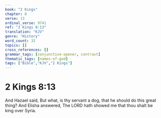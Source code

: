 ```yaml
---
book: "2 Kings"
chapter: 8
verse: 13
ordinal_verse: 9741
ref: "2 Kings 8:13"
translation: "KJV"
genre: "History"
word_count: 32
topics: []
cross_references: []
grammar_tags: [conjunctive-opener, contrast]
thematic_tags: [names-of-god]
tags: ["Bible","KJV","2 Kings"]
---
```


# 2 Kings 8:13

And Hazael said, But what, is thy servant a dog, that he should do this great thing? And Elisha answered, The LORD hath showed me that thou shalt be king over Syria.
